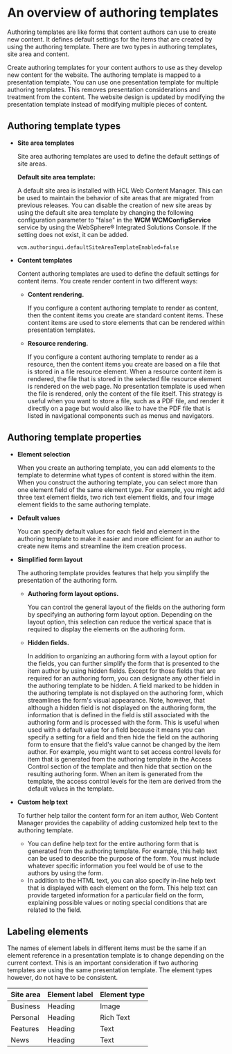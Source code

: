 # An overview of authoring templates

Authoring templates are like forms that content authors can use to create new content. It defines default settings for the items that are created by using the authoring template. There are two types in authoring templates, site area and content.

Create authoring templates for your content authors to use as they develop new content for the website. The authoring template is mapped to a presentation template. You can use one presentation template for multiple authoring templates. This removes presentation considerations and treatment from the content. The website design is updated by modifying the presentation template instead of modifying multiple pieces of content.

## Authoring template types

-   **Site area templates**

    Site area authoring templates are used to define the default settings of site areas.

    **Default site area template:**

    A default site area is installed with HCL Web Content Manager. This can be used to maintain the behavior of site areas that are migrated from previous releases. You can disable the creation of new site areas by using the default site area template by changing the following configuration parameter to "false" in the **WCM WCMConfigService** service by using the WebSphere® Integrated Solutions Console. If the setting does not exist, it can be added.

    ```
    wcm.authoringui.defaultSiteAreaTemplateEnabled=false
    ```

-   **Content templates**

    Content authoring templates are used to define the default settings for content items. You create render content in two different ways:

    -   **Content rendering.**

        If you configure a content authoring template to render as content, then the content items you create are standard content items. These content items are used to store elements that can be rendered within presentation templates.

    -   **Resource rendering.**

        If you configure a content authoring template to render as a resource, then the content items you create are based on a file that is stored in a file resource element. When a resource content item is rendered, the file that is stored in the selected file resource element is rendered on the web page. No presentation template is used when the file is rendered, only the content of the file itself. This strategy is useful when you want to store a file, such as a PDF file, and render it directly on a page but would also like to have the PDF file that is listed in navigational components such as menus and navigators.


## Authoring template properties

-   **Element selection**

    When you create an authoring template, you can add elements to the template to determine what types of content is stored within the item. When you construct the authoring template, you can select more than one element field of the same element type. For example, you might add three text element fields, two rich text element fields, and four image element fields to the same authoring template.

-   **Default values**

    You can specify default values for each field and element in the authoring template to make it easier and more efficient for an author to create new items and streamline the item creation process.

-   **Simplified form layout**

    The authoring template provides features that help you simplify the presentation of the authoring form.

    -   **Authoring form layout options.**

        You can control the general layout of the fields on the authoring form by specifying an authoring form layout option. Depending on the layout option, this selection can reduce the vertical space that is required to display the elements on the authoring form.

    -   **Hidden fields.**

        In addition to organizing an authoring form with a layout option for the fields, you can further simplify the form that is presented to the item author by using hidden fields. Except for those fields that are required for an authoring form, you can designate any other field in the authoring template to be hidden. A field marked to be hidden in the authoring template is not displayed on the authoring form, which streamlines the form's visual appearance. Note, however, that although a hidden field is not displayed on the authoring form, the information that is defined in the field is still associated with the authoring form and is processed with the form. This is useful when used with a default value for a field because it means you can specify a setting for a field and then hide the field on the authoring form to ensure that the field's value cannot be changed by the item author. For example, you might want to set access control levels for item that is generated from the authoring template in the Access Control section of the template and then hide that section on the resulting authoring form. When an item is generated from the template, the access control levels for the item are derived from the default values in the template.

-   **Custom help text**

    To further help tailor the content form for an item author, Web Content Manager provides the capability of adding customized help text to the authoring template.

    -   You can define help text for the entire authoring form that is generated from the authoring template. For example, this help text can be used to describe the purpose of the form. You must include whatever specific information you feel would be of use to the authors by using the form.
    -   In addition to the HTML text, you can also specify in-line help text that is displayed with each element on the form. This help text can provide targeted information for a particular field on the form, explaining possible values or noting special conditions that are related to the field.

## Labeling elements

The names of element labels in different items must be the same if an element reference in a presentation template is to change depending on the current context. This is an important consideration if two authoring templates are using the same presentation template. The element types however, do not have to be consistent.

|Site area|Element label|Element type|
|---------|-------------|------------|
|Business|Heading|Image|
|Personal|Heading|Rich Text|
|Features|Heading|Text|
|News|Heading|Text|
